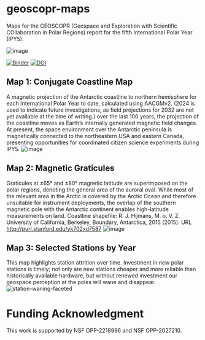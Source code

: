 # geoscopr-maps
Maps for the GEOSCOPR (Geospace and Exploration with Scientific COllaboration in Polar Regions) report for the fifth International Polar Year (IPY5).

![image](https://github.com/user-attachments/assets/f060807b-ef8c-4dc9-963e-0e6f6e1d9141)

[![Binder](https://mybinder.org/badge_logo.svg)](https://mybinder.org/v2/gh/KCollins/geoscopr-maps/HEAD)
[![DOI](https://zenodo.org/badge/982435914.svg)](https://doi.org/10.5281/zenodo.15531955)

## Map 1: Conjugate Coastline Map
A magnetic projection of the Antarctic coastline to northern hemisphere for each International Polar Year to date, calculated using AACGMv2. (2024 is used to indicate future investigations, as field projections for 2032 are not yet available at the time of writing.) over the last 100 years, the projection of the coastline moves as Earth’s internally generated magnetic field changes. At present, the space environment over the Antarctic peninsula is magnetically connected to the northeastern USA and eastern Canada, presenting opportunities for coordinated citizen science experiments during IPY5.
![image](https://github.com/user-attachments/assets/6e0db929-101e-4c58-b356-474f31e738af)


## Map 2: Magnetic Graticules
Graticules at ±65° and ±80° magnetic latitude are superimposed on the polar regions, denoting the general area of the auroral oval. While most of the relevant area in the Arctic is covered by the Arctic Ocean and therefore unsuitable for instrument deployments, the overlap of the southern magnetic pole with the Antarctic continent enables high-latitude measurements on land.
Coastline shapefile: R. J. Hijmans, M. o. V. Z. University of California, Berkeley, Boundary, Antarctica, 2015 (2015).
URL http://purl.stanford.edu/yk702xd7587
![image](https://github.com/user-attachments/assets/d6676f8d-ce9a-4ba0-b880-27c50d9a03e9)


## Map 3: Selected Stations by Year 
This map highlights station attrition over time. Investment in new polar stations is timely; not only are new stations cheaper and more reliable than historically available hardware, but without renewed investment our geospace perception at the poles will wane and disappear. 
![station-waning-faceted](https://github.com/user-attachments/assets/540ab1e1-f897-4940-b9e1-055123419a86)


# Funding Acknowledgment
This work is supported by NSF OPP-2218996 and NSF OPP-2027210.

